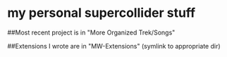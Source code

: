 # my personal supercollider stuff

##Most recent project is in "More Organized Trek/Songs"

##Extensions I wrote are in "MW-Extensions" (symlink to appropriate dir)
